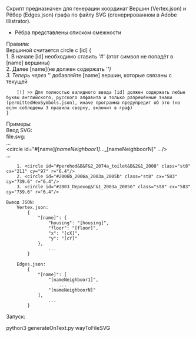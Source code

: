 Скрипт предназначен для генерации координат Вершин (Vertex.json) и Рёбер (Edges.json) графа по файлу SVG (сгенерированном в Adobe Illistrator).  
  
* Рёбра представлены списком смежности  
  
Правила:  
    Вершиной считается circle с [id] {  
        1. В начале [id] необходимо ставить '#' (этот символ не попадёт в [name] вершины)  
        2. Далее [name](не должен содержать '_')  
        3. Теперь через '_' добавляйте [name] вершин, которые связаны с текущей  
        
        [!] >> Для полностью валидного ввода [id] должен содержать любые буквы английского, русского алфавита и только разрешённые знаки (permittedHexSymbols.json), иначе программа предупредит об это (но если соблюдены 3 правила сверху, включит в граф)  
    }
      
Примеры:  
    Ввод SVG:  
        file.svg:  
            ...  
            <circle id="#[name]_[nameNeighboor1]_..._[nameNeighboorN]" .../>  
            ...  
      
        1. <circle id="#perehod&B&F&2_2074a_toilet&B&2&1_2008" class="st8" cx="211" cy="97" r="6.4"/>  
        2. <circle id="#2006b_2006a_2003a_2005b" class="st8" cx="583" cy="739.6" r="6.4"/>  
        3. <circle id="#2003_Переход&Г&1_2003а_2005б" class="st8" cx="583" cy="739.6" r="6.4"/>  
          
    Вывод JSON:  
        Vertex.json:  
            {  
                "[name]": {  
                    "housing": "[housing]",  
                    "floor": "[floor]",  
                    "x": "[cX]",  
                    "y": "[cY]"  
                },  
                    ...  
            }  
      
        Edges.json:  
            {  
                "[name]": [  
                    "[nameNeighboor1]",  
                        ...  
                    "[nameNeighboorN]"  
                ],  
                    ...  
            }  
              
Запуск:  
  
python3 generateOnText.py wayToFileSVG  
